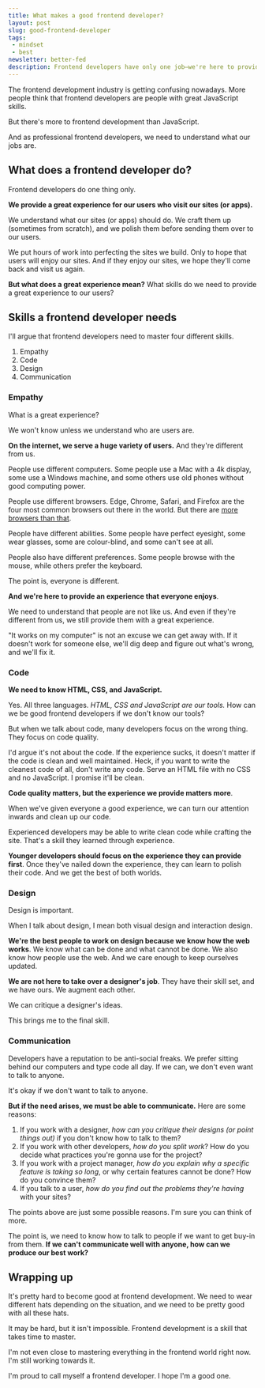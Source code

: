 ```yaml
---
title: What makes a good frontend developer?
layout: post
slug: good-frontend-developer
tags:
 - mindset
 - best
newsletter: better-fed
description: Frontend developers have only one job—we're here to provide a great experience for our users. And here are the skills we need to do so.
---
```


The frontend development industry is getting confusing nowadays. More people think that frontend developers are people with great JavaScript skills.

But there's more to frontend development than JavaScript.

And as professional frontend developers, we need to understand what our jobs are.

<!-- more -->

## What does a frontend developer do?

Frontend developers do one thing only.

**We provide a great experience for our users who visit our sites (or apps).**

We understand what our sites (or apps) should do. We craft them up (sometimes from scratch), and we polish them before sending them over to our users.

We put hours of work into perfecting the sites we build. Only to hope that users will enjoy our sites. And if they enjoy our sites, we hope they'll come back and visit us again.

**But what does a great experience mean?** What skills do we need to provide a great experience to our users?

## Skills a frontend developer needs

I'll argue that frontend developers need to master four different skills.

1. Empathy
2. Code
3. Design
3. Communication

### Empathy

What is a great experience?

We won't know unless we understand who are users are.

**On the internet, we serve a huge variety of users.** And they're different from us.

People use different computers. Some people use a Mac with a 4k display, some use a Windows machine, and some others use old phones without good computing power.

People use different browsers. Edge, Chrome, Safari, and Firefox are the four most common browsers out there in the world. But there are [more browsers than that][1].

People have different abilities. Some people have perfect eyesight, some wear glasses, some are colour-blind, and some can't see at all.

People also have different preferences. Some people browse with the mouse, while others prefer the keyboard.

The point is, everyone is different.

**And we're here to provide an experience that everyone enjoys**.

We need to understand that people are not like us. And even if they're different from us, we still provide them with a great experience.

"It works on my computer" is not an excuse we can get away with. If it doesn't work for someone else, we'll dig deep and figure out what's wrong, and we'll fix it.

### Code

**We need to know HTML, CSS, and JavaScript.**

Yes. All three languages. *HTML, CSS and JavaScript are our tools.* How can we be good frontend developers if we don't know our tools?

But when we talk about code, many developers focus on the wrong thing. They focus on code quality.

I'd argue it's not about the code. If the experience sucks, it doesn't matter if the code is clean and well maintained. Heck, if you want to write the cleanest code of all, don't write any code. Serve an HTML file with no CSS and no JavaScript. I promise it'll be clean.

**Code quality matters, but the experience we provide matters more**.

When we've given everyone a good experience, we can turn our attention inwards and clean up our code.

Experienced developers may be able to write clean code while crafting the site. That's a skill they learned through experience.

**Younger developers should focus on the experience they can provide first**. Once they've nailed down the experience, they can learn to polish their code. And we get the best of both worlds.

### Design

Design is important.

When I talk about design, I mean both visual design and interaction design.

**We're the best people to work on design because we know how the web works**. We know what can be done and what cannot be done. We also know how people use the web. And we care enough to keep ourselves updated.

**We are not here to take over a designer's job**. They have their skill set, and we have ours. We augment each other.

We can critique a designer's ideas.

This brings me to the final skill.

### Communication

Developers have a reputation to be anti-social freaks. We prefer sitting behind our computers and type code all day. If we can, we don't even want to talk to anyone.

It's okay if we don't want to talk to anyone.

**But if the need arises, we must be able to communicate.** Here are some reasons:

1. If you work with a designer, *how can you critique their designs (or point things out)* if you don't know how to talk to them?
2. If you work with other developers, *how do you split work*? How do you decide what practices you're gonna use for the project?
3. If you work with a project manager, *how do you explain why a specific feature is taking so long*, or why certain features cannot be done? How do you convince them?
4. If you talk to a user, *how do you find out the problems they're having* with your sites?

The points above are just some possible reasons. I'm sure you can think of more.

The point is, we need to know how to talk to people if we want to get buy-in from them. **If we can't communicate well with anyone, how can we produce our best work?**

<div class="jsCkClone" data-should-not-clone></div>

## Wrapping up

It's pretty hard to become good at frontend development. We need to wear different hats depending on the situation, and we need to be pretty good with all these hats.

It may be hard, but it isn't impossible. Frontend development is a skill that takes time to master.

I'm not even close to mastering everything in the frontend world right now. I'm still working towards it.

I'm proud to call myself a frontend developer. I hope I'm a good one.


[1]:	https://en.wikipedia.org/wiki/Usage_share_of_web_browsers "Usage share of web browsers"
